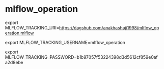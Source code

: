 # mlflow_operation




export MLFLOW_TRACKING_URI=https://dagshub.com/anakhashaji1998/mlflow_operation.mlflow

export MLFLOW_TRACKING_USERNAME=mlflow_operation

export MLFLOW_TRACKING_PASSWORD=b1b97057f53224398d3d5612cf859e0afa2d8ebe
